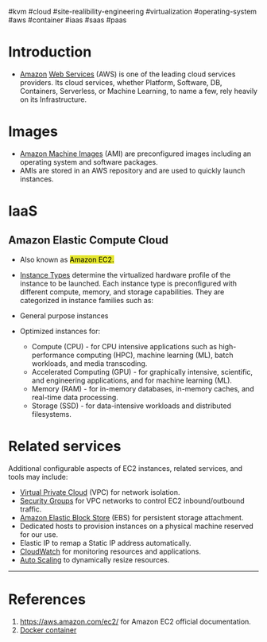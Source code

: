 #kvm #cloud #site-realibility-engineering #virtualization #operating-system  #aws #container #iaas #saas #paas 

# Introduction
-  [Amazon](https://aws.amazon.com/) [Web Services](https://aws.amazon.com/) (AWS) is one of the leading cloud services providers. Its cloud services, whether Platform, Software, DB, Containers, Serverless, or Machine Learning, to name a few, rely heavily on its Infrastructure. 
# Images
- [Amazon Machine Images](https://docs.aws.amazon.com/AWSEC2/latest/UserGuide/AMIs.html) (AMI) are preconfigured images including an operating system and software packages. 
- AMIs are stored in an AWS repository and are used to quickly launch instances. 
# IaaS
## Amazon Elastic Compute Cloud
- Also known as <mark style="background: #e4e62d;">Amazon EC2.</mark>
- [Instance Types](https://docs.aws.amazon.com/AWSEC2/latest/UserGuide/instance-types.html) determine the virtualized hardware profile of the instance to be launched. Each instance type is preconfigured with different compute, memory, and storage capabilities. They are categorized in instance families such as:

- General purpose instances
- Optimized instances for:  
	- Compute (CPU) - for CPU intensive applications such as high-performance computing (HPC), machine learning (ML), batch workloads, and media transcoding.  
	- Accelerated Computing (GPU) - for graphically intensive, scientific, and engineering applications, and for machine learning (ML).  
	- Memory (RAM) - for in-memory databases, in-memory caches, and real-time data processing.  
	- Storage (SSD) - for data-intensive workloads and distributed filesystems.
# Related services
Additional configurable aspects of EC2 instances, related services, and tools may include: 

- [Virtual Private Cloud](https://aws.amazon.com/vpc/) (VPC) for network isolation.
- [Security Groups](https://docs.aws.amazon.com/vpc/latest/userguide/VPC_SecurityGroups.html) for VPC networks to control EC2 inbound/outbound traffic.
- [Amazon Elastic Block Store](https://aws.amazon.com/ebs/) (EBS) for persistent storage attachment.
- Dedicated hosts to provision instances on a physical machine reserved for our use.
- Elastic IP to remap a Static IP address automatically.
- [CloudWatch](https://aws.amazon.com/cloudwatch/) for monitoring resources and applications.
- [Auto Scaling](https://aws.amazon.com/autoscaling/) to dynamically resize resources.
---
# References
1. https://aws.amazon.com/ec2/ for Amazon EC2 official documentation.
2. [Docker container](Docker%20container.md) 

